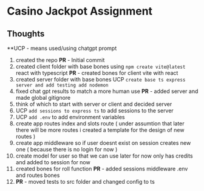 # Casino Jackpot Assignment

## Thoughts 

**UCP - means used/using chatgpt prompt

1. created the repo <b>PR</b> - Initial commit
2. created client folder with base bones using `npm create vite@latest` react with typescript <b>PR</b> - created bones for client vite with react
3. created server folder with base bones UCP `create base ts express server and add testing add nodemon`
4. fixed chat gpt results to match a more human use <b>PR</b> - added server and made global gitignore
5. think of which to start with server or client and decided server
6. UCP `add sessions to express ts` to add sessions to the server
7. UCP `add .env` to add environment variables
8. create app routes index and slots route ( under assumtion that later there will be more routes i created a template for the design of new routes )  
9. create app middleware so if user doesnt exist on session creates new one ( because there is no login for now ) 
10. create model for user so that we can use later for now only has credits and added to session for now
11. created bones for roll function <b>PR</b> - added sessions middleware .env and routes bones
12. <b>PR</b> - moved tests to src folder and changed config to ts  